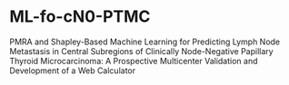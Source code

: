 # ML-fo-cN0-PTMC
PMRA and Shapley-Based Machine Learning for Predicting Lymph Node Metastasis in Central Subregions of Clinically Node-Negative Papillary Thyroid Microcarcinoma: A Prospective Multicenter Validation and Development of a Web Calculator
